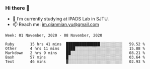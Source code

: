 ### Hi there 👋

- 🔭 I’m currently studying at IPADS Lab in SJTU.
- 📫 Reach me: im.qianmian.yu@gmail.com

<!--START_SECTION:waka-->
```text
Week: 01 November, 2020 - 08 November, 2020

Ruby       15 hrs 41 mins  ███████████████░░░░░░░░░░   59.52 % 
Other      4 hrs 11 mins   ████░░░░░░░░░░░░░░░░░░░░░   15.88 % 
Markdown   2 hrs 9 mins    ██░░░░░░░░░░░░░░░░░░░░░░░   08.21 % 
Bash       57 mins         █░░░░░░░░░░░░░░░░░░░░░░░░   03.64 % 
Text       46 mins         ▓░░░░░░░░░░░░░░░░░░░░░░░░   02.93 % 
```
<!--END_SECTION:waka-->

<!--
**yqmmm/yqmmm** is a ✨ _special_ ✨ repository because its `README.md` (this file) appears on your GitHub profile.

Here are some ideas to get you started:

- 🔭 I’m currently working on ...
- 🌱 I’m currently learning ...
- 👯 I’m looking to collaborate on ...
- 🤔 I’m looking for help with ...
- 💬 Ask me about ...
- 📫 How to reach me: ...
- 😄 Pronouns: ...
- ⚡ Fun fact: ...
-->
